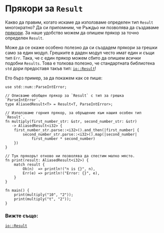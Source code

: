 # Прякори за `Result`

Какво да правим, когато искаме да използваме определен тип `Result`
многократно? Да си припомним, че Ръждьо ни позволява да създаваме
[прякори][typealias]. За наше удобство можем да опишем прякор за точно
определен `Result`.

Може да се окаже особено полезно да си създадем прякори за грешки само за един
модул. Грешките в даден модул често имат един и същи тип `Err`. Така, че с един
прякор можем сбито да опишем _всички_ подобни `Results`. Това е толкова
полезно, че стандартната библиотека `std` дори предоставя такъв тип:
[`io::Result`][io_result]!

Ето бърз пример, за да покажем как се пише:

```rust,editable
use std::num::ParseIntError;

// Описваме обобщен прякор за `Result` с тип за грешка `ParseIntError`.
type AliasedResult<T> = Result<T, ParseIntError>;

// Използваме горния прякор, за обръщение към нашия особен тип `Result`.
fn multiply(first_number_str: &str, second_number_str: &str)
   -> AliasedResult<i32> {
    first_number_str.parse::<i32>().and_then(|first_number| {
        second_number_str.parse::<i32>().map(|second_number|
            first_number * second_number)
    })
}

// Тук прякорът отново ни позволява да спестим малко място.
fn print(result: AliasedResult<i32>) {
    match result {
        Ok(n)  => println!("n is {}", n),
        Err(e) => println!("Error: {}", e),
    }
}

fn main() {
    print(multiply("10", "2"));
    print(multiply("t", "2"));
}
```

### Вижте също:

[`io::Result`][io_result]

[typealias]: ../../types/alias.md
[io_result]: https://doc.rust-lang.org/std/io/type.Result.html
